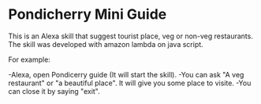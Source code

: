 # Pondicherry Mini Guide

This is an Alexa skill that suggest tourist place, veg or non-veg restaurants.
The skill was developed with amazon lambda on java script.

For example:

-Alexa, open Pondicerry guide (It will start the skill).
-You can ask "A veg restaurant" or "a beautiful place". It will give you some place to visite.
-You can close it by saying "exit".